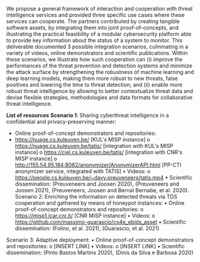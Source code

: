 We propose a general framework of interaction and cooperation with threat intelligence services and provided three specific use cases where these services can cooperate. The partners contributed by creating tangible software assets, by integrating them into joint proof-of-concepts, and illustrating the practical feasibility of a modular cybersecurity platform able to provide key information about the status of a system to monitor. This deliverable documented 3 possible integration scenarios, culminating in a variety of videos, online demonstrators and scientific publications. Within these scenarios, we illustrate how such cooperation can (i) improve the performances of the threat prevention and detection systems and minimize the attack surface by strengthening the robustness of machine learning and deep learning models, making them more robust to new threats, false positives and lowering the time to threat detection; and (ii) enable more robust threat intelligence by allowing to better contextualize threat data and devise flexible strategies, methodologies and data formats for collaborative threat intelligence. 


**List of resources**
**Scenario 1**: Sharing cyberthreat intelligence in a confidential and privacy-preserving manner:
-	Online proof-of-concept demonstrators and repositories:
  -	https://nuage.cs.kuleuven.be/	[KUL's MISP instance]
o	https://nuage.cs.kuleuven.be/tatis/	[integration with KUL's MISP instance]
o	https://ciel.cs.kuleuven.be/tatis/ 	[integration with CNR's MISP instance]
o	http://155.54.95.184:8082/anonymizer/AnonymizerAPI.html [PP-CTI anonymizer service, integrated with TATIS]
•	Videos:
o	https://people.cs.kuleuven.be/~davy.preuveneers/tatis.mp4
•	Scientific dissemination: (Preuveneers and Joosen 2020), (Preuveneers and Joosen 2021), (Preuveneers, Joosen and Bernal Bernabe, et al. 2020).
Scenario 2: Enriching the information on detected threats via TDS cooperation and gathered by means of honeypot instances:
•	Online proof-of-concept demonstrators and repositories:
o	https://misp1.icar.cnr.it/		[CNR MISP instance]
•	Videos:
o	https://github.com/massimo-guarascio/cs4e_ebids_asset 
•	Scientific dissemination: (Folino, et al. 2021), (Guarascio, et al. 2021)

Scenario 3: Adaptive deployment:
•	Online proof-of-concept demonstrators and repositories:
o	[INSERT LINK]
•	Videos:
o	[INSERT LINK]
•	Scientific dissemination: (Pinto Bastos Martins 2020), (Dinis da Silva e Barbosa 2020)
